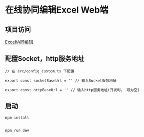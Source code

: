 # 在线协同编辑Excel Web端


## 项目访问

[Excel协同编辑](http://blog.sixk.top)

## 配置Socket，http服务地址
```
// 在 src/config_custom.ts 下配置

export const socketBaseUrl = '' // 输入Socket服务地址

export const httpBaseUrl = '' // 输入http服务地址(开发时， 可为空)

```

## 启动
```
npm install


npm run dev

```
